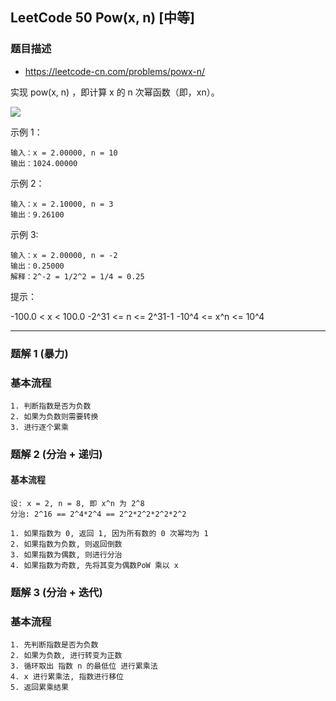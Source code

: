 ## LeetCode 50 Pow(x, n) [中等]

### 题目描述

- https://leetcode-cn.com/problems/powx-n/

实现 pow(x, n) ，即计算 x 的 n 次幂函数（即，xn）。

![](https://assets.leetcode-cn.com/aliyun-lc-upload/uploads/2018/12/14/binarysearchtree_improved.png)

示例 1：

```
输入：x = 2.00000, n = 10
输出：1024.00000
```

示例 2：

```
输入：x = 2.10000, n = 3
输出：9.26100
```

示例 3:

```
输入：x = 2.00000, n = -2
输出：0.25000
解释：2^-2 = 1/2^2 = 1/4 = 0.25
```

提示：

-100.0 < x < 100.0
-2^31 <= n <= 2^31-1
-10^4 <= x^n <= 10^4

---

### 题解 1 (暴力)

### 基本流程

```
1. 判断指数是否为负数
2. 如果为负数则需要转换
3. 进行逐个累乘
```

### 题解 2 (分治 + 递归)

#### 基本流程

```
设: x = 2, n = 8, 即 x^n 为 2^8
分治: 2^16 == 2^4*2^4 == 2^2*2^2*2^2*2^2

1. 如果指数为 0, 返回 1, 因为所有数的 0 次幂均为 1
2. 如果指数为负数, 则返回倒数
3. 如果指数为偶数, 则进行分治
4. 如果指数为奇数, 先将其变为偶数PoW 乘以 x
```

### 题解 3 (分治 + 迭代)

### 基本流程

```
1. 先判断指数是否为负数
2. 如果为负数, 进行转变为正数
3. 循环取出 指数 n 的最低位 进行累乘法
4. x 进行累乘法, 指数进行移位
5. 返回累乘结果
```
